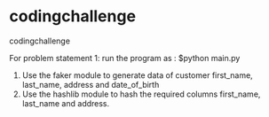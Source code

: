 # codingchallenge
codingchallenge

For problem statement 1:
run the program as : $python main.py
1. Use the faker module to generate data of customer first_name, last_name, address and date_of_birth
2. Use the hashlib module to hash the required columns first_name, last_name and address.